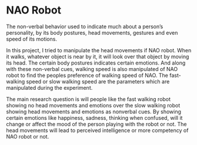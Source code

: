 # NAO Robot

The non-verbal behavior used to indicate much about a person’s personality, by its body postures, head movements, gestures and even speed of its motions. 

In this project, I tried to manipulate the head movements if NAO robot. When it walks, whatever object is near by it, it will look over that object by moving its head. The certain body postures indicates certain emotions. And along with these non-verbal cues, walking speed is also manipulated of NAO robot to find the peoples preference of walking speed of NAO. The fast-walking speed or slow walking speed are the parameters which are manipulated during the experiment. 

The main research question is will people like the fast walking robot showing no head movements and emotions over the slow walking robot showing head movements and emotions as nonverbal cues. By showing certain emotions like happiness, sadness, thinking when confused, will it change or affect the mood of the person playing with the robot or not. The head movements will lead to perceived intelligence or more competency of NAO robot or not.
